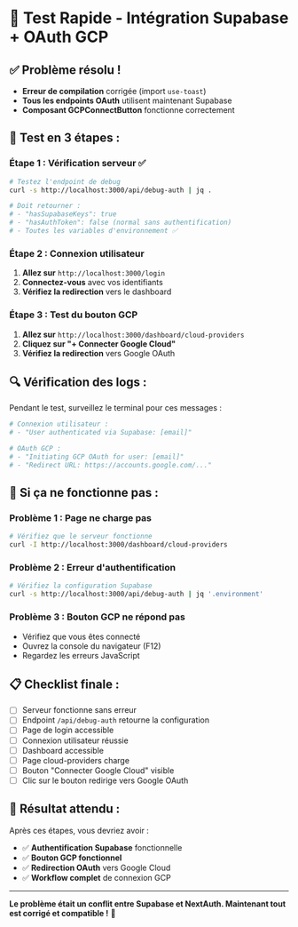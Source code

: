 # 🚀 Test Rapide - Intégration Supabase + OAuth GCP

## ✅ **Problème résolu !**
- **Erreur de compilation** corrigée (import `use-toast`)
- **Tous les endpoints OAuth** utilisent maintenant Supabase
- **Composant GCPConnectButton** fonctionne correctement

## 🎯 **Test en 3 étapes :**

### **Étape 1 : Vérification serveur** ✅
```bash
# Testez l'endpoint de debug
curl -s http://localhost:3000/api/debug-auth | jq .

# Doit retourner :
# - "hasSupabaseKeys": true
# - "hasAuthToken": false (normal sans authentification)
# - Toutes les variables d'environnement ✅
```

### **Étape 2 : Connexion utilisateur**
1. **Allez sur** `http://localhost:3000/login`
2. **Connectez-vous** avec vos identifiants
3. **Vérifiez la redirection** vers le dashboard

### **Étape 3 : Test du bouton GCP**
1. **Allez sur** `http://localhost:3000/dashboard/cloud-providers`
2. **Cliquez sur "+ Connecter Google Cloud"**
3. **Vérifiez la redirection** vers Google OAuth

## 🔍 **Vérification des logs :**

Pendant le test, surveillez le terminal pour ces messages :
```bash
# Connexion utilisateur :
# - "User authenticated via Supabase: [email]"

# OAuth GCP :
# - "Initiating GCP OAuth for user: [email]"
# - "Redirect URL: https://accounts.google.com/..."
```

## 🚨 **Si ça ne fonctionne pas :**

### **Problème 1 : Page ne charge pas**
```bash
# Vérifiez que le serveur fonctionne
curl -I http://localhost:3000/dashboard/cloud-providers
```

### **Problème 2 : Erreur d'authentification**
```bash
# Vérifiez la configuration Supabase
curl -s http://localhost:3000/api/debug-auth | jq '.environment'
```

### **Problème 3 : Bouton GCP ne répond pas**
- Vérifiez que vous êtes connecté
- Ouvrez la console du navigateur (F12)
- Regardez les erreurs JavaScript

## 📋 **Checklist finale :**

- [ ] Serveur fonctionne sans erreur
- [ ] Endpoint `/api/debug-auth` retourne la configuration
- [ ] Page de login accessible
- [ ] Connexion utilisateur réussie
- [ ] Dashboard accessible
- [ ] Page cloud-providers charge
- [ ] Bouton "Connecter Google Cloud" visible
- [ ] Clic sur le bouton redirige vers Google OAuth

## 🎉 **Résultat attendu :**

Après ces étapes, vous devriez avoir :
- ✅ **Authentification Supabase** fonctionnelle
- ✅ **Bouton GCP fonctionnel** 
- ✅ **Redirection OAuth** vers Google Cloud
- ✅ **Workflow complet** de connexion GCP

---

**Le problème était un conflit entre Supabase et NextAuth. Maintenant tout est corrigé et compatible !** 🚀
